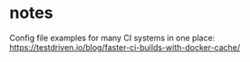 # notes
Config file examples for many CI systems in one place:
https://testdriven.io/blog/faster-ci-builds-with-docker-cache/

